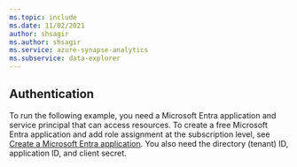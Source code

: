 ```yaml
---
ms.topic: include
ms.date: 11/02/2021
author: shsagir
ms.author: shsagir
ms.service: azure-synapse-analytics
ms.subservice: data-explorer
---
```

## Authentication

To run the following example, you need a Microsoft Entra application and service principal that can access resources. To create a free Microsoft Entra application and add role assignment at the subscription level, see [Create a Microsoft Entra application](../../../active-directory/develop/howto-create-service-principal-portal.md). You also need the directory (tenant) ID, application ID, and client secret.
